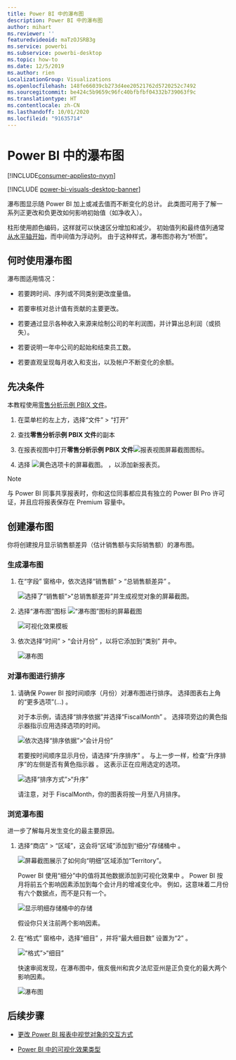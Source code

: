 ```yaml
---
title: Power BI 中的瀑布图
description: Power BI 中的瀑布图
author: mihart
ms.reviewer: ''
featuredvideoid: maTzOJSRB3g
ms.service: powerbi
ms.subservice: powerbi-desktop
ms.topic: how-to
ms.date: 12/5/2019
ms.author: rien
LocalizationGroup: Visualizations
ms.openlocfilehash: 148fe66039cb273d4ee20521762d5720252c7492
ms.sourcegitcommit: be424c5b9659c96fc40bfbfbf04332b739063f9c
ms.translationtype: HT
ms.contentlocale: zh-CN
ms.lasthandoff: 10/01/2020
ms.locfileid: "91635714"
---
```

# <a name="waterfall-charts-in-power-bi"></a>Power BI 中的瀑布图

[!INCLUDE[consumer-appliesto-nyyn](../includes/consumer-appliesto-nyyn.md)]

[!INCLUDE [power-bi-visuals-desktop-banner](../includes/power-bi-visuals-desktop-banner.md)]

瀑布图显示随 Power BI 加上或减去值而不断变化的总计。 此类图可用于了解一系列正更改和负更改如何影响初始值（如净收入）。

柱形使用颜色编码，这样就可以快速区分增加和减少。 初始值列和最终值列通常[从水平轴开始](https://support.office.com/article/Create-a-waterfall-chart-in-Office-2016-for-Windows-8de1ece4-ff21-4d37-acd7-546f5527f185#BKMK_Float "在水平轴上启动")，而中间值为浮动列。 由于这种样式，瀑布图亦称为“桥图”。

## <a name="when-to-use-a-waterfall-chart"></a>何时使用瀑布图

瀑布图适用情况：

* 若要跨时间、序列或不同类别更改度量值。

* 若要审核对总计值有贡献的主要更改。

* 若要通过显示各种收入来源来绘制公司的年利润图，并计算出总利润（或损失）。

* 若要说明一年中公司的起始和结束员工数。

* 若要直观呈现每月收入和支出，以及帐户不断变化的余额。

## <a name="prerequisite"></a>先决条件

本教程使用[零售分析示例 PBIX 文件](https://download.microsoft.com/download/9/6/D/96DDC2FF-2568-491D-AAFA-AFDD6F763AE3/Retail%20Analysis%20Sample%20PBIX.pbix)。

1. 在菜单栏的左上方，选择“文件” > “打开”  
   
2. 查找**零售分析示例 PBIX 文件**的副本

1. 在报表视图中打开**零售分析示例 PBIX 文件**![报表视图屏幕截图图标](media/power-bi-visualization-kpi/power-bi-report-view.png)。

1. 选择 ![黄色选项卡的屏幕截图。](media/power-bi-visualization-kpi/power-bi-yellow-tab.png) ，以添加新报表页。

> [!NOTE]
> 与 Power BI 同事共享报表时，你和这位同事都应具有独立的 Power BI Pro 许可证，并且应将报表保存在 Premium 容量中。    

## <a name="create-a-waterfall-chart"></a>创建瀑布图

你将创建按月显示销售额差异（估计销售额与实际销售额）的瀑布图。

### <a name="build-the-waterfall-chart"></a>生成瀑布图

1. 在“字段”  窗格中，依次选择“销售额”   > “总销售额差异”  。

   ![选择了“销售额”>“总销售额差异”并生成视觉对象的屏幕截图。](media/power-bi-visualization-waterfall-charts/power-bi-bar.png)

1. 选择“瀑布图”图标 ![“瀑布图”图标的屏幕截图](media/power-bi-visualization-waterfall-charts/power-bi-waterfall-icon.png)

    ![可视化效果模板](media/power-bi-visualization-waterfall-charts/convert-waterfall.png)

1. 依次选择“时间”   > “会计月份”  ，以将它添加到“类别”  井中。

    ![瀑布图](media/power-bi-visualization-waterfall-charts/power-bi-waterfall-month.png)

### <a name="sort-the-waterfall-chart"></a>对瀑布图进行排序

1. 请确保 Power BI 按时间顺序（月份）对瀑布图进行排序。 选择图表右上角的“更多选项”(…)  。

    对于本示例，请选择“排序依据”并选择“FiscalMonth”   。 选择项旁边的黄色指示器指示应用选择选项的时间。

    ![依次选择“排序依据”>“会计月份”](media/power-bi-visualization-waterfall-charts/power-bi-sort-by-fiscalmonth.png)
    
    若要按时间顺序显示月份，请选择“升序排序”  。 与上一步一样，检查“升序排序”的左侧是否有黄色指示器  。 这表示正在应用选定的选项。

    ![选择“排序方式”>“升序”](media/power-bi-visualization-waterfall-charts/power-bi-waterfall-ascending.png)

    

    请注意，对于 FiscalMonth，你的图表将按一月至八月排序。  

### <a name="explore-the-waterfall-chart"></a>浏览瀑布图

进一步了解每月发生变化的最主要原因。

1.  选择“商店” > “区域”，这会将“区域”添加到“细分”存储桶中     。

    ![屏幕截图展示了如何向“明细”区域添加“Territory”。](media/power-bi-visualization-waterfall-charts/power-bi-waterfall-breakdown.png)

    Power BI 使用“细分”中的值将其他数据添加到可视化效果中  。 Power BI 按月将前五个影响因素添加到每个会计月的增减变化中。 例如，这意味着二月份有六个数据点，而不是只有一个。  

    ![显示明细存储桶中的存储](media/power-bi-visualization-waterfall-charts/power-bi-waterfall-breakdown-default.png)

    假设你只关注前两个影响因素。

1. 在“格式”  窗格中，选择“细目”  ，并将“最大细目数”  设置为“2”  。

    ![“格式”>“细目”](media/power-bi-visualization-waterfall-charts/power-bi-waterfall-breakdown-two.png)

    快速审阅发现，在瀑布图中，俄亥俄州和宾夕法尼亚州是正负变化的最大两个影响因素。

    ![瀑布图](media/power-bi-visualization-waterfall-charts/power-bi-axis-waterfall.png)

## <a name="next-steps"></a>后续步骤

* [更改 Power BI 报表中视觉对象的交互方式](../create-reports/service-reports-visual-interactions.md)

* [Power BI 中的可视化效果类型](power-bi-visualization-types-for-reports-and-q-and-a.md)

